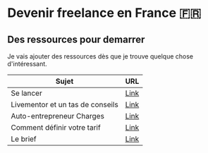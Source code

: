 #  Devenir freelance en France :fr:
## Des ressources pour demarrer

Je vais ajouter des ressources dès que je trouve quelque chose d'intéressant.


Sujet | URL
------------ | -------------
Se lancer | [Link](https://www.welcometothejungle.com/fr/articles/freelance-les-meilleurs-conseils?utm_content=buffer4523f&utm_medium=social&utm_source=linkedin&utm_campaign=buffer)
Livementor et un tas de conseils | [Link](https://www.livementor.com/blog/category/outils/freelance)
Auto-entrepreneur Charges | [Link](https://www.captaincontrat.com/articles-creation-entreprise/auto-entrepreneur-montant-charges)
Comment définir votre tarif | [Link](https://freelanceboost.fr/comment-definir-votre-tarif-de-freelance/)
Le brief | [Link](https://medium.com/la-plage/les-6-piliers-du-brief-da26cba8dd5d)
